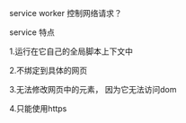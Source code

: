 service worker  控制网络请求？

service 特点 

1.运行在它自己的全局脚本上下文中

2.不绑定到具体的网页

3.无法修改网页中的元素， 因为它无法访问dom

4.只能使用https